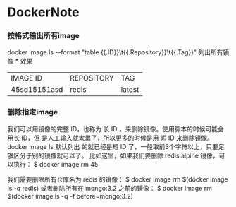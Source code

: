 # DockerNote
<h3>按格式输出所有image</h3>
docker image ls --format "table {{.ID}}\t{{.Repository}}\t{{.Tag}}"  列出所有镜像
* 效果
<table>
  <tr>
      <td>IMAGE ID</td><td>REPOSITORY </td><td>TAG</td>
  </tr>
    <tr>
      <td>45sd15151asd</td><td>redis</td><td>latest</td>
  </tr>
</table>

<h3>删除指定image</h3>
我们可以用镜像的完整 ID，也称为  长 ID  ，来删除镜像。使用脚本的时候可能会用长 ID，但
是人工输入就太累了，所以更多的时候是用  短 ID  来删除镜像。 docker image ls  默认列出
的就已经是短 ID 了，一般取前3个字符以上，只要足够区分于别的镜像就可以了。
比如这里，如果我们要删除  redis:alpine  镜像，可以执行：
$ docker image rm 45

我们需要删除所有仓库名为  redis  的镜像：
$ docker image rm $(docker image ls -q redis)
或者删除所有在  mongo:3.2  之前的镜像：
$ docker image rm $(docker image ls -q -f before=mongo:3.2)
